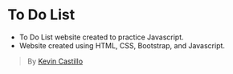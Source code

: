 # To Do List

- To Do List website created to practice Javascript.
- Website created using HTML, CSS, Bootstrap, and Javascript.
<!-- - Website deployed in Vercel.
- https://quiz-js-kjcastillo.vercel.app/ -->

> By [Kevin Castillo](https://www.linkedin.com/in/kevinjcastillo/)